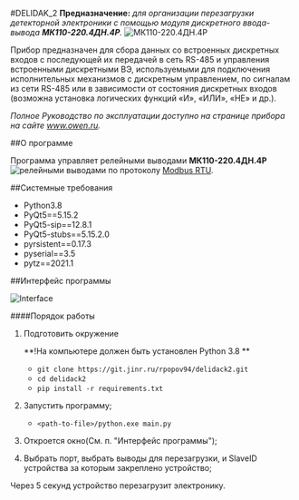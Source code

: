 #DELIDAK_2
**Предназначение:** _для организации перезагрузки детекторной
электроники c помощью модуля дискретного ввода-вывода **МК110-220.4ДН.4Р**._
![МК110-220.4ДН.4Р](https://owen.ru/uploads/4/mk110-224.8dn.4r_m01.png)

Прибор предназначен для сбора данных со встроенных дискретных
входов с последующей их передачей в сеть RS-485 и управления
встроенными дискретными ВЭ, используемыми для подключения
исполнительных механизмов с дискретным управлением, по
сигналам из сети RS-485 или в зависимости от состояния
дискретных входов (возможна установка логических функций «И»,
«ИЛИ», «НЕ» и др.).

_Полное Руководство по эксплуатации доступно на странице
прибора на сайте www.owen.ru._

##О программе

Программа управляет релейными выводами **МК110-220.4ДН.4Р** ![релейными выводами](https://owen.ru/uploads/26/cxema-podklyucheniya-mk110-8d.4r--i-mk110-8dn.4r.jpg)
по протоколу [Modbus RTU](https://ipc2u.ru/articles/prostye-resheniya/modbus-rtu/).

##Системные требования
* Python3.8
* PyQt5==5.15.2
* PyQt5-sip==12.8.1
* PyQt5-stubs==5.15.2.0
* pyrsistent==0.17.3
* pyserial==3.5
* pytz==2021.1

##Интерфейс программы

![Interface](https://git.jinr.ru/rpopov94/delidack2/-/raw/master/images/interface.jpg)

####Порядок работы

1. Подготовить окружение 

    **!На компьютере должен быть установлен Python 3.8 **
    
    * `git clone https://git.jinr.ru/rpopov94/delidack2.git`
    * `cd delidack2`
    * `pip install -r requirements.txt`

1. Запустить программу;

    * `<path-to-file>/python.exe main.py`

2. Откроется окно(См. п. "Интерфейс программы");

3. Выбрать порт, выбрать выводы для перезагрузки, и SlaveID устройства за которым закреплено устройство;

Через 5 секунд устройство перезагрузит электронику.

